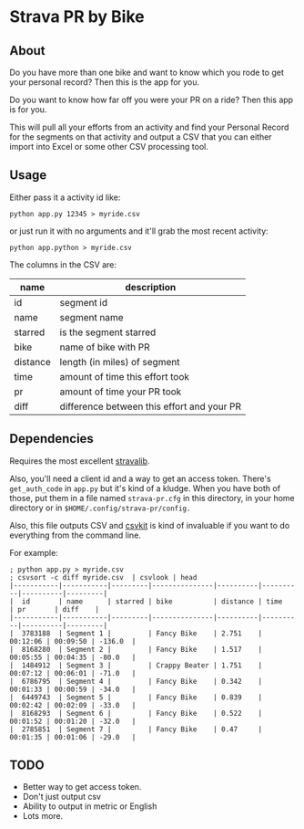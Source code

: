 Strava PR by Bike
======================

About
-----

Do you have more than one bike and want to know which you rode to get your
personal record? Then this is the app for you.

Do you want to know how far off you were your PR on a ride? Then this app is for
you.

This will pull all your efforts from an activity and find your Personal Record
for the segments on that activity and output a CSV that you can either import
into Excel or some other CSV processing tool.

Usage
-----

Either pass it a activity id like:

    python app.py 12345 > myride.csv
    
or just run it with no arguments and it'll grab the most recent activity:

    python app.python > myride.csv
    
The columns in the CSV are:

name | description
---- | -------------
id | segment id
name |  segment name
starred | is the segment starred
bike | name of bike with PR
distance | length (in miles) of segment
time | amount of time this effort took
pr | amount of time your PR took
diff | difference between this effort and your PR
 
    
Dependencies
-------------

Requires the most excellent [stravalib](https://github.com/hozn/stravalib).

Also, you'll need a client id and a way to get an access token. There's
`get_auth_code` in `app.py` but it's kind of a kludge. When you have both of
those, put them in a file named `strava-pr.cfg` in this directory, in your home
directory or in `$HOME/.config/strava-pr/config.`

Also, this file outputs CSV and [csvkit](https://github.com/wireservice/csvkit)
is kind of invaluable if you want to do everything from the command line.

For example:
    
    ; python app.py > myride.csv
    ; csvsort -c diff myride.csv  | csvlook | head
    |-----------|-----------|---------|---------------|----------|----------|----------|---------|
    |  id       | name      | starred | bike          | distance | time     | pr       | diff    |
    |-----------|-----------|---------|---------------|----------|----------|----------|---------|
    |  3783188  | Segment 1 |         | Fancy Bike    | 2.751    | 00:12:06 | 00:09:50 | -136.0  |
    |  8168280  | Segment 2 |         | Fancy Bike    | 1.517    | 00:05:55 | 00:04:35 | -80.0   |
    |  1484912  | Segment 3 |         | Crappy Beater | 1.751    | 00:07:12 | 00:06:01 | -71.0   |
    |  6786795  | Segment 4 |         | Fancy Bike    | 0.342    | 00:01:33 | 00:00:59 | -34.0   |
    |  6449743  | Segment 5 |         | Fancy Bike    | 0.839    | 00:02:42 | 00:02:09 | -33.0   |
    |  8168293  | Segment 6 |         | Fancy Bike    | 0.522    | 00:01:52 | 00:01:20 | -32.0   |
    |  2785851  | Segment 7 |         | Fancy Bike    | 0.47     | 00:01:35 | 00:01:06 | -29.0   |


TODO
----

- Better way to get access token.
- Don't just output csv
- Ability to output in metric or English
- Lots more.
